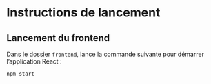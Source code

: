 # Instructions de lancement

## Lancement du frontend

Dans le dossier `frontend`, lance la commande suivante pour démarrer l’application React :

```bash
npm start
